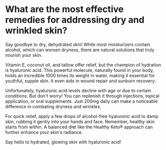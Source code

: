 # What are the most effective remedies for addressing dry and wrinkled skin?

Say goodbye to dry, dehydrated skin! While most moisturizers contain alcohol, which can worsen dryness, there are natural solutions that truly nourish your skin.

Vitamin E, coconut oil, and tallow offer relief, but the champion of hydration is hyaluronic acid. This powerful molecule, naturally found in your body, holds an incredible 1000 times its weight in water, making it essential for youthful, supple skin. It even aids in wound repair and sunburn recovery.

Unfortunately, hyaluronic acid levels decline with age or due to certain conditions. But don't worry! You can replenish it through injections, topical application, or oral supplements. Just 200mg daily can make a noticeable difference in combating dryness and wrinkles.

For quick relief, apply a few drops of alcohol-free hyaluronic acid to damp skin, rubbing it gently into your hands and face. Remember, healthy skin starts from within. A balanced diet like the Healthy Keto® approach can further enhance your skin's radiance.

Say hello to hydrated, glowing skin with hyaluronic acid!